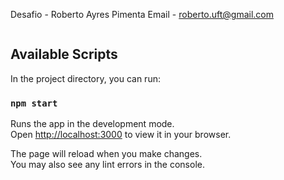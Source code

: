 Desafio - Roberto Ayres Pimenta
Email - roberto.uft@gmail.com

<p align="center">
    <img scr="public/assets/readme/home.png">
</p>


## Available Scripts

In the project directory, you can run:

### `npm start`

Runs the app in the development mode.\
Open [http://localhost:3000](http://localhost:3000) to view it in your browser.

The page will reload when you make changes.\
You may also see any lint errors in the console.
